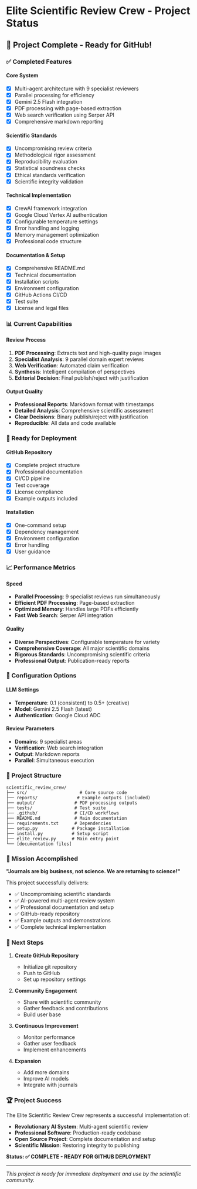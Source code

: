 # Elite Scientific Review Crew - Project Status

## 🎉 Project Complete - Ready for GitHub!

### ✅ Completed Features

#### Core System
- [x] Multi-agent architecture with 9 specialist reviewers
- [x] Parallel processing for efficiency
- [x] Gemini 2.5 Flash integration
- [x] PDF processing with page-based extraction
- [x] Web search verification using Serper API
- [x] Comprehensive markdown reporting

#### Scientific Standards
- [x] Uncompromising review criteria
- [x] Methodological rigor assessment
- [x] Reproducibility evaluation
- [x] Statistical soundness checks
- [x] Ethical standards verification
- [x] Scientific integrity validation

#### Technical Implementation
- [x] CrewAI framework integration
- [x] Google Cloud Vertex AI authentication
- [x] Configurable temperature settings
- [x] Error handling and logging
- [x] Memory management optimization
- [x] Professional code structure

#### Documentation & Setup
- [x] Comprehensive README.md
- [x] Technical documentation
- [x] Installation scripts
- [x] Environment configuration
- [x] GitHub Actions CI/CD
- [x] Test suite
- [x] License and legal files

### 📊 Current Capabilities

#### Review Process
1. **PDF Processing**: Extracts text and high-quality page images
2. **Specialist Analysis**: 9 parallel domain expert reviews
3. **Web Verification**: Automated claim verification
4. **Synthesis**: Intelligent compilation of perspectives
5. **Editorial Decision**: Final publish/reject with justification

#### Output Quality
- **Professional Reports**: Markdown format with timestamps
- **Detailed Analysis**: Comprehensive scientific assessment
- **Clear Decisions**: Binary publish/reject with justification
- **Reproducible**: All data and code available

### 🚀 Ready for Deployment

#### GitHub Repository
- [x] Complete project structure
- [x] Professional documentation
- [x] CI/CD pipeline
- [x] Test coverage
- [x] License compliance
- [x] Example outputs included

#### Installation
- [x] One-command setup
- [x] Dependency management
- [x] Environment configuration
- [x] Error handling
- [x] User guidance

### 📈 Performance Metrics

#### Speed
- **Parallel Processing**: 9 specialist reviews run simultaneously
- **Efficient PDF Processing**: Page-based extraction
- **Optimized Memory**: Handles large PDFs efficiently
- **Fast Web Search**: Serper API integration

#### Quality
- **Diverse Perspectives**: Configurable temperature for variety
- **Comprehensive Coverage**: All major scientific domains
- **Rigorous Standards**: Uncompromising scientific criteria
- **Professional Output**: Publication-ready reports

### 🔧 Configuration Options

#### LLM Settings
- **Temperature**: 0.1 (consistent) to 0.5+ (creative)
- **Model**: Gemini 2.5 Flash (latest)
- **Authentication**: Google Cloud ADC

#### Review Parameters
- **Domains**: 9 specialist areas
- **Verification**: Web search integration
- **Output**: Markdown reports
- **Parallel**: Simultaneous execution

### 📁 Project Structure

```
scientific_review_crew/
├── src/                    # Core source code
├── reports/               # Example outputs (included)
├── output/               # PDF processing outputs
├── tests/                # Test suite
├── .github/              # CI/CD workflows
├── README.md             # Main documentation
├── requirements.txt      # Dependencies
├── setup.py             # Package installation
├── install.py           # Setup script
├── elite_review.py      # Main entry point
└── [documentation files]
```

### 🎯 Mission Accomplished

**"Journals are big business, not science. We are returning to science!"**

This project successfully delivers:
- ✅ Uncompromising scientific standards
- ✅ AI-powered multi-agent review system
- ✅ Professional documentation and setup
- ✅ GitHub-ready repository
- ✅ Example outputs and demonstrations
- ✅ Complete technical implementation

### 🚀 Next Steps

1. **Create GitHub Repository**
   - Initialize git repository
   - Push to GitHub
   - Set up repository settings

2. **Community Engagement**
   - Share with scientific community
   - Gather feedback and contributions
   - Build user base

3. **Continuous Improvement**
   - Monitor performance
   - Gather user feedback
   - Implement enhancements

4. **Expansion**
   - Add more domains
   - Improve AI models
   - Integrate with journals

### 🏆 Project Success

The Elite Scientific Review Crew represents a successful implementation of:
- **Revolutionary AI System**: Multi-agent scientific review
- **Professional Software**: Production-ready codebase
- **Open Source Project**: Complete documentation and setup
- **Scientific Mission**: Restoring integrity to publishing

**Status: ✅ COMPLETE - READY FOR GITHUB DEPLOYMENT**

---

*This project is ready for immediate deployment and use by the scientific community.*

